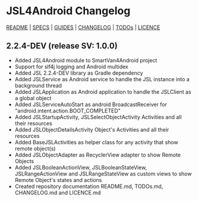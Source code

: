 # JSL4Android Changelog

[README](README.md) | [SPECS](docs/specs.md) | [GUIDES](docs/guides.md) | [CHANGELOG](CHANGELOG.md) | [TODOs](TODOs.md) | [LICENCE](LICENCE.md)

## 2.2.4-DEV (release SV: 1.0.0)

* Added JSL4Android module to SmartVan4Android project
* Support for slf4j logging and Android multidex
* Added JSL 2.2.4-DEV library as Gradle dependency
* Added JSLService as Android service to handle the JSL instance into a background thread
* Added JSLApplication as Android application to handle the JSLClient as a global object
* Added JSLServiceAutoStart as android BroadcastReceiver for "android.intent.action.BOOT_COMPLETED"
* Added JSLStartupActivity, JSLSelectObjectActivity Activities and all their resources
* Added JSLObjectDetailsActivity Object's Activities and all their resources
* Added BaseJSLActivities as helper class for any activity that show remote object(s)
* Added JSLObjectAdapter as RecyclerView adapter to show Remote Objects
* Added JSLBooleanActionView, JSLBooleanStateView, JSLRangeActionView and JSLRangeStateView as custom views to show Remote Object's states and actions
* Created repository documentation README.md, TODOs.md, CHANGELOG.md and LICENCE.md
